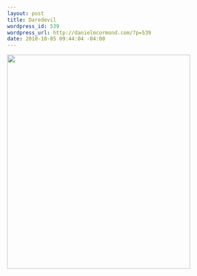 ```yaml
--- 
layout: post
title: Daredevil
wordpress_id: 539
wordpress_url: http://danielmcormond.com/?p=539
date: 2010-10-05 09:44:04 -04:00
---
```

<img src="http://danielmcormond.com/wp-content/uploads/2010/10/Fv2rz.jpg" alt="" title="Daredevil" width="428" height="500" class="alignnone size-full wp-image-540" />
